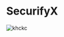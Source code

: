 # SecurifyX
![khckc](https://github.com/user-attachments/assets/2c5233ac-ba43-43ad-a668-7199067ff33a)
